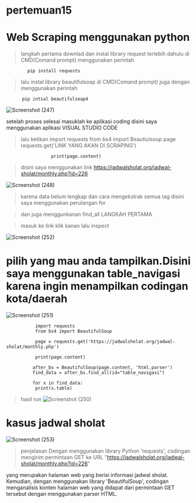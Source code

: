 # pertemuan15

# Web Scraping menggunakan python

> langkah pertama downlad dan instal library request terlebih dahulu di CMD(Comand prompt) menggunakan perintah
     
            pip install requests


> lalu instal library beautifulsoap di CMD(Comand prompt) juga dengan menggunakan perintah

          pip intsal beautifulsoap4
          
![Screenshot (247)](https://user-images.githubusercontent.com/116137169/213136474-17dd5503-54b6-495c-b455-623e23b2f276.png)


setelah proses selesai masuklah ke aplikasi coding disini saya menggunakan aplikasi VISUAL STUDIO CODE

> lalu ketikan 
                     import requests
                     from bs4 import Beautiulsoup
                     page requests.get('LINK YANG AKAN DI SCRAPING')
                     
                     print(page.content)
                     

> disini saya menggunakan link https://jadwalsholat.org/jadwal-sholat/monthly.php?id=226

![Screenshot (248)](https://user-images.githubusercontent.com/116137169/213139062-4ad4fb69-67af-4ade-b8f7-936e3eb8d723.png)


> karena data belum lengkap dan cara mengekstrak semua tag disini saya menggunakan perulangan for 

> dan juga menggunkanan find_all
LANGKAH PERTAMA 

> masuk ke link klik kanan lalu inspect

![Screenshot (252)](https://user-images.githubusercontent.com/116137169/213142456-084bcee4-7b82-49bb-ad3d-88d81aeafc57.png)


# pilih yang mau anda tampilkan.Disini saya menggunakan table_navigasi karena ingin menampilkan codingan kota/daerah



![Screenshot (251)](https://user-images.githubusercontent.com/116137169/213143776-7fdb4aa2-7144-4c5b-bf82-475824539bae.png)

               import requests
               from bs4 import BeautifulSoup

               page = requests.get('https://jadwalsholat.org/jadwal-sholat/monthly.php')

               print(page.content)

              after_bs = BeautifulSoup(page.content, 'html.parser')
              find_data = after_bs.find_all(id="table_navigasi")

              for x in find_data:
               print(x.table)

> hasil run
![Screenshot (250)](https://user-images.githubusercontent.com/116137169/213144775-b0978e8c-fc22-4585-af37-f4b21b794550.png)



# kasus jadwal sholat
![Screenshot (253)](https://user-images.githubusercontent.com/116137169/213145751-51889290-e6fd-465c-938f-3760f482fbbe.png)

> penjelasan  Dengan menggunakan library Python 'requests', codingan mengirim permintaan GET ke URL "https://jadwalsholat.org/jadwal-sholat/monthly.php?id=226"

yang merupakan halaman web yang berisi informasi jadwal sholat. Kemudian, dengan menggunakan library 'BeautifulSoup', codingan menganalisis konten halaman web yang didapat dari permintaan GET tersebut dengan menggunakan parser HTML.

